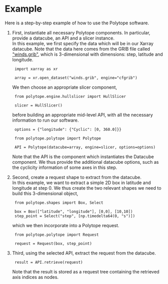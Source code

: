 # Example
Here is a step-by-step example of how to use the Polytope software.

1. First, instantiate all necessary Polytope components. In particular, provide a datacube, an API and a slicer instance.  
 In this example, we first specify the data which will be in our Xarray datacube. Note that the data here comes from the GRIB file called ["winds.grib"](https://github.com/ecmwf/polytope/blob/develop/examples/data/winds.grib), which is 3-dimensional with dimensions: step, latitude and longitude.

        import xarray as xr

        array = xr.open_dataset("winds.grib", engine="cfgrib")
    We then choose an appropriate slicer component,

        from polytope.engine.hullslicer import HullSlicer

        slicer = HullSlicer()
    before building an appropriate mid-level API, with all the necessary information to run our software. 

        options = {"longitude": {"Cyclic": [0, 360.0]}}

        from polytope.polytope import Polytope

        API = Polytope(datacube=array, engine=slicer, options=options)
    Note that the API is the component which instantiates the Datacube component. We thus provide the additional datacube options, such as the cyclicity information of some axes in this step.

2. Second, create a request shape to extract from the datacube.  
  In this example, we want to extract a simple 2D box in latitude and longitude at step 0. We thus create the two relevant shapes we need to build this 3-dimensional object,

        from polytope.shapes import Box, Select

        box = Box(["latitude", "longitude"], [0,0], [10,10])
        step_point = Select("step", [np.timedelta64(0, "s")])

    which we then incorporate into a Polytope request.

        from polytope.polytope import Request

        request = Request(box, step_point)

3. Third, using the selected API, extract the request from the datacube. 

        result = API.retrieve(request)

    Note that the result is stored as a request tree containing the retrieved axis indices as nodes.